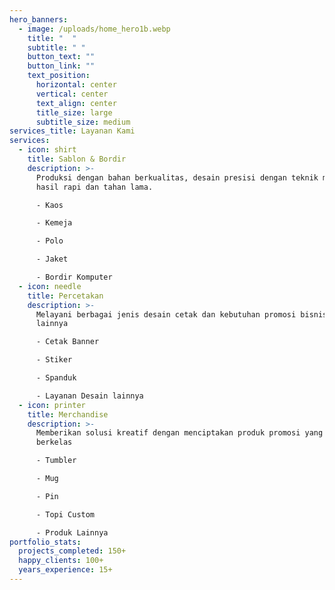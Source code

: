 ```yaml
---
hero_banners:
  - image: /uploads/home_hero1b.webp
    title: "  "
    subtitle: " ﻿"
    button_text: ""
    button_link: ""
    text_position:
      horizontal: center
      vertical: center
      text_align: center
      title_size: large
      subtitle_size: medium
services_title: Layanan Kami
services:
  - icon: shirt
    title: Sablon & Bordir
    description: >-
      Produksi dengan bahan berkualitas, desain presisi dengan teknik modern,
      hasil rapi dan tahan lama.

      - K﻿aos 

      - K﻿emeja 

      - P﻿olo  

      - J﻿aket  

      - B﻿ordir Komputer
  - icon: needle
    title: Percetakan
    description: >-
      M﻿elayani berbagai jenis desain cetak dan kebutuhan promosi bisnis
      lainnya 

      - C﻿etak Banner 

      - S﻿tiker 

      - S﻿panduk 

      - L﻿ayanan Desain lainnya
  - icon: printer
    title: Merchandise
    description: >-
      M﻿emberikan solusi kreatif dengan menciptakan produk promosi yang unik dan
      berkelas 

      - T﻿umbler 

      - M﻿ug 

      - P﻿in 

      - Topi Custom 

      - P﻿roduk Lainnya 
portfolio_stats:
  projects_completed: 150+
  happy_clients: 100+
  years_experience: 15+
---
```

